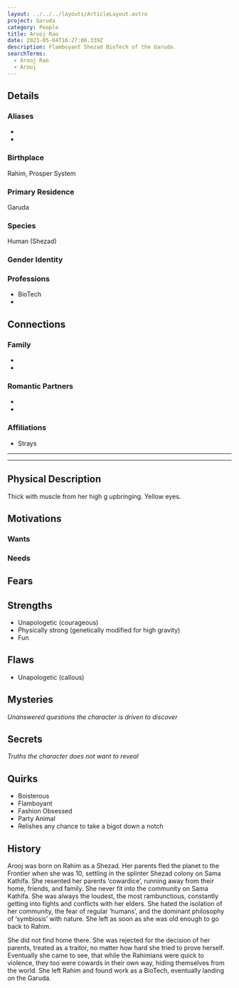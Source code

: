 ```yaml
---
layout: ../../../layouts/ArticleLayout.astro
project: Garuda
category: People
title: Arooj Rao
date: 2023-05-04T16:27:06.339Z
description: Flamboyant Shezad BioTech of the Garuda.
searchTerms:
  - Arooj Rao
  - Arooj
---
```

## Details

### Aliases
* 
* 

### Birthplace

Rahim, Prosper System

### Primary Residence

Garuda

### Species

Human (Shezad)

### Gender Identity


### Professions  
* BioTech
* 

## Connections

### Family
* 
* 

### Romantic Partners
* 
*  

### Affiliations
* Strays

[use double horizontal rule to add a details pane]::
_____
_____

## Physical Description

Thick with muscle from her high g upbringing.
Yellow eyes.


## Motivations

### Wants

### Needs

## Fears

## Strengths

* Unapologetic (courageous)
* Physically strong (genetically modified for high gravity)
* Fun

## Flaws

* Unapologetic (callous)

## Mysteries
*Unanswered questions the character is driven to discover*

## Secrets
*Truths the character does not want to reveal*

## Quirks

* Boisterous
* Flamboyant
* Fashion Obsessed
* Party Animal
* Relishes any chance to take a bigot down a notch

## History

Arooj was born on Rahim as a Shezad. Her parents fled the planet to the Frontier when she was 10, settling in the splinter Shezad colony on Sama Kathifa. She resented her parents ‘cowardice’, running away from their home, friends, and family. She never fit into the community on Sama Kathifa. She was always the loudest, the most rambunctious, constantly getting into fights and conflicts with her elders. She hated the isolation of her community, the fear of regular ‘humans’, and the dominant philosophy of ‘symbiosis’ with nature. She left as soon as she was old enough to go back to Rahim.

She did not find home there. She was rejected for the decision of her parents, treated as a traitor, no matter how hard she tried to prove herself. Eventually she came to see, that while the Rahimians were quick to violence, they too were cowards in their own way, hiding themselves from the world. She left Rahim and found work as a BioTech, eventually landing on the Garuda.